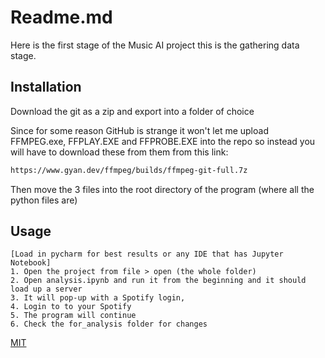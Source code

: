 # Readme.md
Here is the first stage of the Music AI project this is the gathering data stage.

## Installation

Download the git as a zip and export into a folder of choice

Since for some reason GitHub is strange it won't let me upload FFMPEG.exe, FFPLAY.EXE and FFPROBE.EXE into the repo so instead you will have to download these from them from this link:

```bash
https://www.gyan.dev/ffmpeg/builds/ffmpeg-git-full.7z
```

Then move the 3 files into the root directory of the program (where all the python files are)


## Usage

```
[Load in pycharm for best results or any IDE that has Jupyter Notebook]
1. Open the project from file > open (the whole folder)
2. Open analysis.ipynb and run it from the beginning and it should load up a server
3. It will pop-up with a Spotify login,
4. Login to to your Spotify
5. The program will continue 
6. Check the for_analysis folder for changes
```



[MIT](https://choosealicense.com/licenses/mit/)
